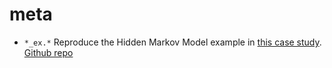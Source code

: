 # meta

- `*_ex.*` Reproduce the Hidden Markov Model example in [this case study](https://mc-stan.org/users/documentation/case-studies/bball-hmm.html). [Github repo](https://github.com/imadmali/bball-hmm)